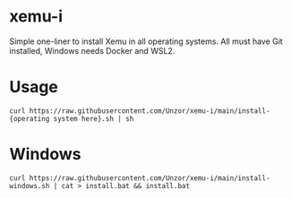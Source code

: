 # xemu-i
Simple one-liner to install Xemu in all operating systems. All must have Git installed, Windows needs Docker and WSL2.

# Usage
```
curl https://raw.githubusercontent.com/Unzor/xemu-i/main/install-{operating system here}.sh | sh
```
# Windows
```
curl https://raw.githubusercontent.com/Unzor/xemu-i/main/install-windows.sh | cat > install.bat && install.bat
```
